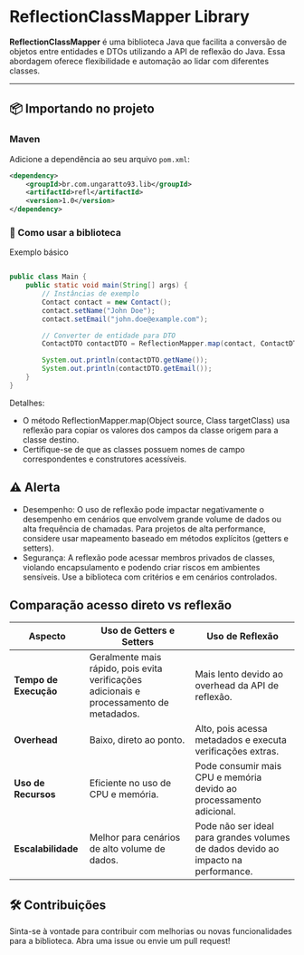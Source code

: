 # ReflectionClassMapper Library

**ReflectionClassMapper** é uma biblioteca Java que facilita a conversão de objetos entre entidades e DTOs utilizando a API de reflexão do Java. Essa abordagem oferece flexibilidade e automação ao lidar com diferentes classes.

---

## 📦 Importando no projeto

### Maven
Adicione a dependência ao seu arquivo `pom.xml`:
```xml
<dependency>
    <groupId>br.com.ungaratto93.lib</groupId>
    <artifactId>refl</artifactId>
    <version>1.0</version>
</dependency>
```

### 🚀 Como usar a biblioteca
Exemplo básico
```java

public class Main {
    public static void main(String[] args) {
        // Instâncias de exemplo
        Contact contact = new Contact();
        contact.setName("John Doe");
        contact.setEmail("john.doe@example.com");

        // Converter de entidade para DTO
        ContactDTO contactDTO = ReflectionMapper.map(contact, ContactDTO.class);

        System.out.println(contactDTO.getName());
        System.out.println(contactDTO.getEmail());
    }
}
```
Detalhes:
- O método ReflectionMapper.map(Object source, Class<T> targetClass) usa reflexão para copiar os valores dos campos da classe origem para a classe destino.
- Certifique-se de que as classes possuem nomes de campo correspondentes e construtores acessíveis.


## ⚠️ Alerta
- Desempenho:
  O uso de reflexão pode impactar negativamente o desempenho em cenários que envolvem grande volume de dados ou alta frequência de chamadas. Para projetos de alta performance, considere usar mapeamento baseado em métodos explícitos (getters e setters).
- Segurança:
  A reflexão pode acessar membros privados de classes, violando encapsulamento e podendo criar riscos em ambientes sensíveis. Use a biblioteca com critérios e em cenários controlados.

## Comparação acesso direto vs reflexão

| **Aspecto**               | **Uso de Getters e Setters**       | **Uso de Reflexão**               |
|---------------------------|-----------------------------------|-----------------------------------|
| **Tempo de Execução**     | Geralmente mais rápido, pois evita verificações adicionais e processamento de metadados. | Mais lento devido ao overhead da API de reflexão. |
| **Overhead**              | Baixo, direto ao ponto.           | Alto, pois acessa metadados e executa verificações extras. |
| **Uso de Recursos**       | Eficiente no uso de CPU e memória.| Pode consumir mais CPU e memória devido ao processamento adicional. |
| **Escalabilidade**        | Melhor para cenários de alto volume de dados. | Pode não ser ideal para grandes volumes de dados devido ao impacto na performance. |

## 🛠 Contribuições 
Sinta-se à vontade para contribuir com melhorias ou novas funcionalidades para a biblioteca. Abra uma issue ou envie um pull request!

